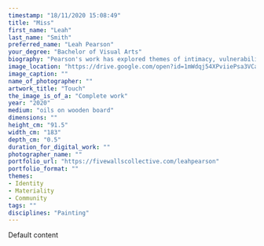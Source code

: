```yaml
---
timestamp: "18/11/2020 15:08:49"
title: "Miss"
first_name: "Leah"
last_name: "Smith"
preferred_name: "Leah Pearson"
your_degree: "Bachelor of Visual Arts"
biography: "Pearson's work has explored themes of intimacy, vulnerability, and the relationship one has with their own body and sense of identity. She renders these themes through generous applications of oil paint to wooden board, favouring oils for their rich colour, vibrancy, and ability to draw the viewer further into the depth of the piece. Pearson's graduating piece, Touch, explores the unique relationship between a collection of adults who consented to photograph themselves from their homes during the height of the pandemic. Arranging these people in a collage-style painting allowed these strangers, separated by distance and circumstance, to be completely vulnerable with each other. The act of nudity is extremely intimate, sensitive, and fragile. Through these current unique circumstances, she has been able to unify people who would never normally interact with strangers in such an exposed way."
image_location: "https://drive.google.com/open?id=1mWdqj54XPviiePsa3VCaNeeOqDjlV652"
image_caption: ""
name_of_photographer: ""
artwork_title: "Touch"
the_image_is_of_a: "Complete work"
year: "2020"
medium: "oils on wooden board"
dimensions: ""
height_cm: "91.5"
width_cm: "183"
depth_cm: "0.5"
duration_for_digital_work: ""
photographer_name: ""
portfolio_url: "https://fivewallscollective.com/leahpearson"
portfolio_format: ""
themes:
- Identity
- Materiality
- Community
tags: ""
disciplines: "Painting"
---
```


Default content